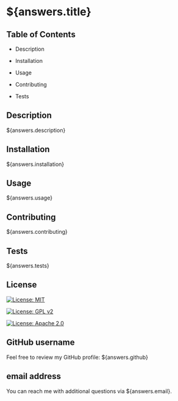 # ${answers.title}

## Table of Contents

- Description

- Installation

- Usage

- Contributing

- Tests

## Description

${answers.description}

## Installation

${answers.installation}

## Usage

${answers.usage}

## Contributing

${answers.contributing}

## Tests

${answers.tests}

## License

[![License: MIT](https://img.shields.io/badge/License-MIT-yellow.svg)](https://opensource.org/licenses/MIT)

[![License: GPL v2](https://img.shields.io/badge/License-GPL%20v2-blue.svg)](https://www.gnu.org/licenses/old-licenses/gpl-2.0.en.html)

[![License: Apache 2.0](https://img.shields.io/badge/License-Apache%202.0-yellowgreen.svg)](https://opensource.org/licenses/Apache-2.0)

## GitHub username

Feel free to review my GitHub profile: ${answers.github}

## email address

You can reach me with additional questions via ${answers.email}.

